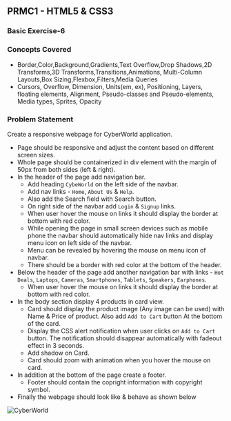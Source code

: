 ## PRMC1 - HTML5 & CSS3

### Basic Exercise-6

### Concepts Covered
- Border,Color,Background,Gradients,Text Overflow,Drop Shadows,2D Transforms,3D Transforms,Transitions,Animations, Multi-Column Layouts,Box Sizing,Flexbox,Filters,Media Queries
- Cursors, Overflow, Dimension, Units(em, ex), Positioning, Layers, floating elements, Alignment, Pseudo-classes and Pseudo-elements, Media types, Sprites, Opacity

### Problem Statement
Create a responsive webpage for CyberWorld application.
- Page should be responsive and adjust the content based on different screen sizes.
- Whole page should be containerized in div element with the margin of 50px from both sides (left & right).
- In the header of the page add navigation bar.
    - Add heading `CybeWorld` on the left side of the navbar.
    - Add nav links - `Home`, `About Us` & `Help`.
    - Also add the Search field with Search button.
    - On right side of the navbar add `Login` & `Signup` links.
    - When user hover the mouse on links it should display the border at bottom with red color.
    - While opening the page in small screen devices such as mobile phone the navbar should automatically hide nav links and display menu icon on left side of the navbar.
    - Menu can be revealed by hovering the mouse on menu icon of navbar.
    - There should be a border with red color at the bottom of the header.
- Below the header of the page add another navigation bar with links - `Hot Deals`, `Laptops`, `Cameras`, `Smartphones`, `Tablets`, `Speakers`, `Earphones`.
    - When user hover the mouse on links it should display the border at bottom with red color.
- In the body section display 4 products in card view.
    - Card should display the product image (Any image can be used) with Name & Price of product. Also add `Add to Cart` button At the bottom of the card. 
    - Display the CSS alert notification when user clicks on `Add to Cart` button. The notification should disappear automatically with fadeout effect in 3 seconds.
    - Add shadow on Card.
    - Card should zoom with animation when you hover the mouse on card.
- In addition at the bottom of the page create a footer.
    - Footer should contain the copright information with copyright symbol.
- Finally the webpage should look like & behave as shown below

![CyberWorld](screenshots/CyberWorld.gif)